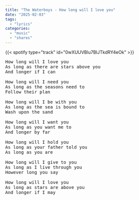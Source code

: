 ```yaml
---
title: "The Waterboys - How long will I love you"
date: "2025-02-03"
tags:
  - "lyrics"
categories:
  - "music"
  - "shares"
---
```


{{< spotify type="track" id="0wXUUVBlu7BIJTkdRY4eOk" >}}

<pre>
How long will I love you
As long as there are stars above you
And longer if I can

How long will I need you
As long as the seasons need to
Follow their plan

How long will I be with you
As long as the sea is bound to
Wash upon the sand

How long will I want you
As long as you want me to
And longer by far

How long will I hold you
As long as your father told you
As long as you are

How long will I give to you
As long as I live through you
However long you say

How long will I love you
As long as stars are above you
And longer if I may
</pre>